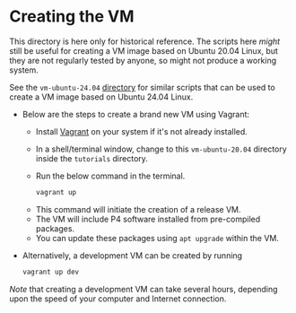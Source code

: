 # Creating the VM

This directory is here only for historical reference.  The scripts
here _might_ still be useful for creating a VM image based on Ubuntu
20.04 Linux, but they are not regularly tested by anyone, so might not
produce a working system.

See the `vm-ubuntu-24.04` [directory](../vm-ubuntu-24.04) for similar
scripts that can be used to create a VM image based on Ubuntu 24.04
Linux.


+ Below are the steps to create a brand new VM using Vagrant:
  + Install [Vagrant](https://developer.hashicorp.com/vagrant/docs/installation) on your system if it's not already installed.
  + In a shell/terminal window, change to this `vm-ubuntu-20.04`
    directory inside the `tutorials` directory.
  + Run the below command in the terminal.
    
    ```bash
    vagrant up
    ```

  - This command will initiate the creation of a release VM.
  - The VM will include P4 software installed from pre-compiled packages.
  - You can update these packages using `apt upgrade` within the VM.

+ Alternatively, a development VM can be created by running 
  ```bash
  vagrant up dev
  ```

*Note* that creating a development VM can take several hours,
depending upon the speed of your computer and Internet connection.
